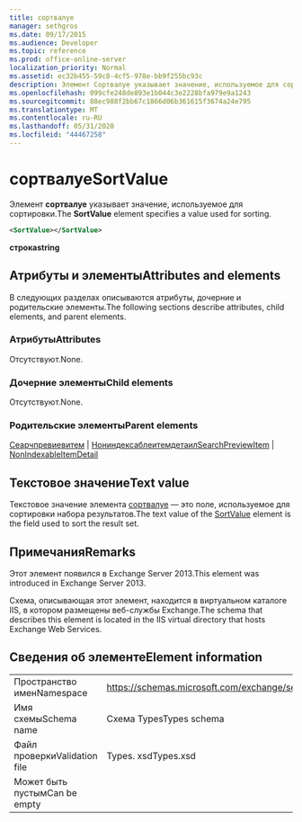 ```yaml
---
title: сортвалуе
manager: sethgros
ms.date: 09/17/2015
ms.audience: Developer
ms.topic: reference
ms.prod: office-online-server
localization_priority: Normal
ms.assetid: ec32b455-59c8-4cf5-978e-bb9f255bc93c
description: Элемент Сортвалуе указывает значение, используемое для сортировки.
ms.openlocfilehash: 099cfe248de893e1b044c3e2228bfa979e9a1243
ms.sourcegitcommit: 88ec988f2bb67c1866d06b361615f3674a24e795
ms.translationtype: MT
ms.contentlocale: ru-RU
ms.lasthandoff: 05/31/2020
ms.locfileid: "44467258"
---
```

# <a name="sortvalue"></a><span data-ttu-id="ee647-103">сортвалуе</span><span class="sxs-lookup"><span data-stu-id="ee647-103">SortValue</span></span>

<span data-ttu-id="ee647-104">Элемент **сортвалуе** указывает значение, используемое для сортировки.</span><span class="sxs-lookup"><span data-stu-id="ee647-104">The **SortValue** element specifies a value used for sorting.</span></span> 
  
```XML
<SortValue></SortValue>
```

 <span data-ttu-id="ee647-105">**строка**</span><span class="sxs-lookup"><span data-stu-id="ee647-105">**string**</span></span>
## <a name="attributes-and-elements"></a><span data-ttu-id="ee647-106">Атрибуты и элементы</span><span class="sxs-lookup"><span data-stu-id="ee647-106">Attributes and elements</span></span>

<span data-ttu-id="ee647-107">В следующих разделах описываются атрибуты, дочерние и родительские элементы.</span><span class="sxs-lookup"><span data-stu-id="ee647-107">The following sections describe attributes, child elements, and parent elements.</span></span>
  
### <a name="attributes"></a><span data-ttu-id="ee647-108">Атрибуты</span><span class="sxs-lookup"><span data-stu-id="ee647-108">Attributes</span></span>

<span data-ttu-id="ee647-109">Отсутствуют.</span><span class="sxs-lookup"><span data-stu-id="ee647-109">None.</span></span>
  
### <a name="child-elements"></a><span data-ttu-id="ee647-110">Дочерние элементы</span><span class="sxs-lookup"><span data-stu-id="ee647-110">Child elements</span></span>

<span data-ttu-id="ee647-111">Отсутствуют.</span><span class="sxs-lookup"><span data-stu-id="ee647-111">None.</span></span>
  
### <a name="parent-elements"></a><span data-ttu-id="ee647-112">Родительские элементы</span><span class="sxs-lookup"><span data-stu-id="ee647-112">Parent elements</span></span>

<span data-ttu-id="ee647-113">[Сеарчпревиевитем](searchpreviewitem.md)  |  [Нониндексаблеитемдетаил](nonindexableitemdetail.md)</span><span class="sxs-lookup"><span data-stu-id="ee647-113">[SearchPreviewItem](searchpreviewitem.md) | [NonIndexableItemDetail](nonindexableitemdetail.md)</span></span>
  
## <a name="text-value"></a><span data-ttu-id="ee647-114">Текстовое значение</span><span class="sxs-lookup"><span data-stu-id="ee647-114">Text value</span></span>

<span data-ttu-id="ee647-115">Текстовое значение элемента [сортвалуе](sortvalue.md) — это поле, используемое для сортировки набора результатов.</span><span class="sxs-lookup"><span data-stu-id="ee647-115">The text value of the [SortValue](sortvalue.md) element is the field used to sort the result set.</span></span> 
  
## <a name="remarks"></a><span data-ttu-id="ee647-116">Примечания</span><span class="sxs-lookup"><span data-stu-id="ee647-116">Remarks</span></span>

<span data-ttu-id="ee647-117">Этот элемент появился в Exchange Server 2013.</span><span class="sxs-lookup"><span data-stu-id="ee647-117">This element was introduced in Exchange Server 2013.</span></span>
  
<span data-ttu-id="ee647-118">Схема, описывающая этот элемент, находится в виртуальном каталоге IIS, в котором размещены веб-службы Exchange.</span><span class="sxs-lookup"><span data-stu-id="ee647-118">The schema that describes this element is located in the IIS virtual directory that hosts Exchange Web Services.</span></span>
  
## <a name="element-information"></a><span data-ttu-id="ee647-119">Сведения об элементе</span><span class="sxs-lookup"><span data-stu-id="ee647-119">Element information</span></span>

|||
|:-----|:-----|
|<span data-ttu-id="ee647-120">Пространство имен</span><span class="sxs-lookup"><span data-stu-id="ee647-120">Namespace</span></span>  <br/> |https://schemas.microsoft.com/exchange/services/2006/types  <br/> |
|<span data-ttu-id="ee647-121">Имя схемы</span><span class="sxs-lookup"><span data-stu-id="ee647-121">Schema name</span></span>  <br/> |<span data-ttu-id="ee647-122">Схема Types</span><span class="sxs-lookup"><span data-stu-id="ee647-122">Types schema</span></span>  <br/> |
|<span data-ttu-id="ee647-123">Файл проверки</span><span class="sxs-lookup"><span data-stu-id="ee647-123">Validation file</span></span>  <br/> |<span data-ttu-id="ee647-124">Types. xsd</span><span class="sxs-lookup"><span data-stu-id="ee647-124">Types.xsd</span></span>  <br/> |
|<span data-ttu-id="ee647-125">Может быть пустым</span><span class="sxs-lookup"><span data-stu-id="ee647-125">Can be empty</span></span>  <br/> ||
   

